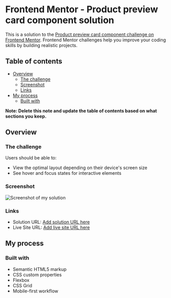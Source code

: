 # Frontend Mentor - Product preview card component solution

This is a solution to the [Product preview card component challenge on Frontend Mentor](https://www.frontendmentor.io/challenges/product-preview-card-component-GO7UmttRfa). Frontend Mentor challenges help you improve your coding skills by building realistic projects. 

## Table of contents

- [Overview](#overview)
  - [The challenge](#the-challenge)
  - [Screenshot](#screenshot)
  - [Links](#links)
- [My process](#my-process)
  - [Built with](#built-with)

**Note: Delete this note and update the table of contents based on what sections you keep.**

## Overview

### The challenge

Users should be able to:

- View the optimal layout depending on their device's screen size
- See hover and focus states for interactive elements

### Screenshot

![Screenshot of my solution](./screenshot.jpg)


### Links

- Solution URL: [Add solution URL here](https://github.com/RMartinezGonzalez/Responsive-Product-Preview-Card-Component)
- Live Site URL: [Add live site URL here](https://product-preview-card-component12.netlify.app/)

## My process

### Built with

- Semantic HTML5 markup
- CSS custom properties
- Flexbox
- CSS Grid
- Mobile-first workflow